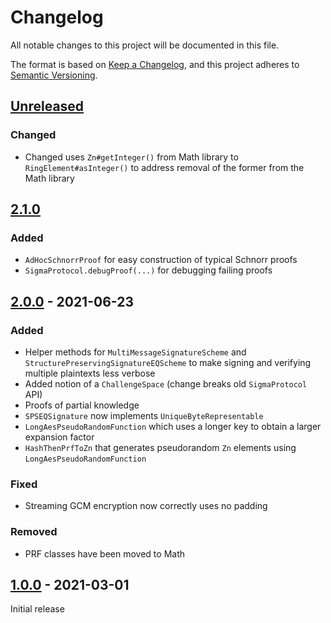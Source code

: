 # Changelog
All notable changes to this project will be documented in this file.

The format is based on [Keep a Changelog](https://keepachangelog.com/en/1.0.0/),
and this project adheres to [Semantic Versioning](https://semver.org/spec/v2.0.0.html).

## [Unreleased]

### Changed
- Changed uses `Zn#getInteger()` from Math library to `RingElement#asInteger()` to address removal of the former from the Math library

## [2.1.0]

### Added
- `AdHocSchnorrProof` for easy construction of typical Schnorr proofs
- `SigmaProtocol.debugProof(...)` for debugging failing proofs

## [2.0.0] - 2021-06-23

### Added

- Helper methods for `MultiMessageSignatureScheme` and `StructurePreservingSignatureEQScheme` to make signing and verifying multiple plaintexts less verbose
- Added notion of a `ChallengeSpace` (change breaks old `SigmaProtocol` API)
- Proofs of partial knowledge
- `SPSEQSignature` now implements `UniqueByteRepresentable`
- `LongAesPseudoRandomFunction` which uses a longer key to obtain a larger expansion factor
- `HashThenPrfToZn` that generates pseudorandom `Zn` elements using `LongAesPseudoRandomFunction`

### Fixed

- Streaming GCM encryption now correctly uses no padding

### Removed
- PRF classes have been moved to Math

## [1.0.0] - 2021-03-01

Initial release

[Unreleased]: https://github.com/cryptimeleon/craco/compare/v2.1.0...HEAD
[2.1.0]: https://github.com/cryptimeleon/craco/compare/v2.0.0...v2.1.0
[2.0.0]: https://github.com/cryptimeleon/craco/compare/v1.0.0...v2.0.0
[1.0.0]: https://github.com/cryptimeleon/craco/releases/tag/v1.0.0
